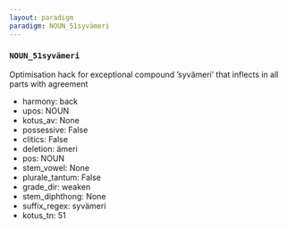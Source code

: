 ```yaml
---
layout: paradigm
paradigm: NOUN_51syvämeri
---
```

### ` NOUN_51syvämeri `

Optimisation hack for exceptional compound ’syvämeri’ that inflects in all parts with agreement
* harmony: back
* upos: NOUN
* kotus_av: None
* possessive: False
* clitics: False
* deletion: ämeri
* pos: NOUN
* stem_vowel: None
* plurale_tantum: False
* grade_dir: weaken
* stem_diphthong: None
* suffix_regex: syvämeri
* kotus_tn: 51
